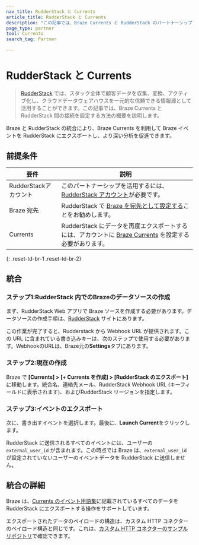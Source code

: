 ```yaml
---
nav_title: RudderStack と Currents
article_title: RudderStack と Currents
description: "この記事では、Braze Currents と RudderStack のパートナーシップについて説明します。RudderStack は、Android、iOS、および Web アプリケーション向けのシームレスな Braze 統合を提供するオープンソースの顧客データインフラストラクチャです。"
page_type: partner
tool: Currents
search_tag: Partner

---
```


# RudderStack と Currents

> [RudderStack](https://www.rudderstack.com/) では、スタック全体で顧客データを収集、変換、アクティブ化し、クラウドデータウェアハウスを一元的な信頼できる情報源として活用することができます。この記事では、Braze Currents と RudderStack 間の接続を設定する方法の概要を説明します。

Braze と RudderStack の統合により、Braze Currents を利用して Braze イベントを RudderStack にエクスポートし、より深い分析を促進できます。

## 前提条件

| 要件 | 説明 |
| --- | --- |
| RudderStackアカウント | このパートナーシップを活用するには、[RudderStack アカウント](https://app.rudderstack.com/login)が必要です。 |
| Braze 宛先 | RudderStack で [Braze を宛先として設定する]({{site.baseurl}}/partners/data_and_infrastructure_agility/customer_data_platform/rudderstack/rudderstack/#integration)ことをお勧めします。 |
| Currents | RudderStack にデータを再度エクスポートするには、アカウントに [Braze Currents]({{site.baseurl}}/user_guide/data_and_analytics/braze_currents/#access-currents) を設定する必要があります。 |
{: .reset-td-br-1 .reset-td-br-2}

## 統合

### ステップ1:RudderStack 内でのBrazeのデータソースの作成

まず、RudderStack Web アプリで Braze ソースを作成する必要があります。データソースの作成手順は、[RudderStack](https://www.rudderstack.com/docs/sources/event-streams/cloud-apps/braze-currents/) サイトにあります。

この作業が完了すると、Rudderstack から Webhook URL が提供されます。この URL に含まれている書き込みキーは、次のステップで使用する必要があります。WebhookのURLは、Braze元の**Settings**タブにあります。

### ステップ2:現在の作成

Braze で **\[Currents] > \[+ Currents を作成] > \[RudderStack のエクスポート]** に移動します。統合名、連絡先メール、RudderStack Webhook URL (キーフィールドに表示されます)、およびRudderStack リージョンを指定します。 

### ステップ3:イベントのエクスポート

次に、書き出すイベントを選択します。最後に、**Launch Current**をクリックします。

RudderStack に送信されるすべてのイベントには、ユーザーの`external_user_id` が含まれます。この時点では Braze は、`external_user_id` が設定されていないユーザーのイベントデータを RudderStack に送信しません。

## 統合の詳細

Braze は、[Currents のイベント用語集]({{site.baseurl}}/user_guide/data_and_analytics/braze_currents)に記載されているすべてのデータを RudderStack にエクスポートする操作をサポートしています。

エクスポートされたデータのペイロードの構造は、カスタム HTTP コネクターのペイロード構造と同じです。これは、[カスタム HTTP コネクターのサンプルリポジトリ](https://github.com/Appboy/currents-examples/tree/master/sample-data/Custom%20HTTP/users/behaviors)で確認できます。